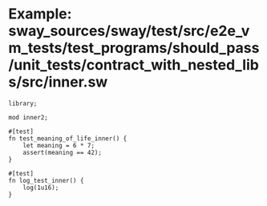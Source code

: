 # Example: sway_sources/sway/test/src/e2e_vm_tests/test_programs/should_pass/unit_tests/contract_with_nested_libs/src/inner.sw

```sway
library;

mod inner2;

#[test]
fn test_meaning_of_life_inner() {
    let meaning = 6 * 7;
    assert(meaning == 42);
}

#[test]
fn log_test_inner() {
    log(1u16);
}

```
